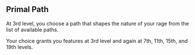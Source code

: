 ## Primal Path
At 3rd level, you choose a path that shapes the nature of your rage from the list of available paths.

Your choice grants you features at 3rd level and again at 7th, 11th, 15th, and 19th levels.

<!--

-<< CHANGES >>-
- notice the new levels for subclasses
-> before: 3, 6, 10, 14, --
-> after:  3, 7, 11, 15, 19

-<< TODO >>-
- none

-<< COMMENTARY >>-
- these changes are a part of a paradigm shift
- class level-ups are being syncronized more
- in spite of feature displacement, the structure feels worth it
- the extra subclass levels could be replaced with dead levels or ribbons

-->
